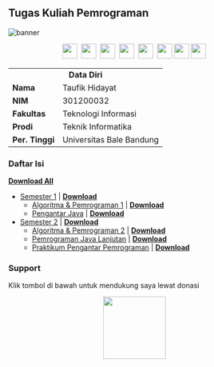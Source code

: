 ## Tugas Kuliah Pemrograman
<img src="https://i.postimg.cc/CLzRsx7Q/TKP-Banner.jpg" alt="banner">
<p align=center>
  <a href="https://facebook.com/tfkhdyt142"><img height="30" src="https://upload.wikimedia.org/wikipedia/commons/5/51/Facebook_f_logo_%282019%29.svg"></a>&nbsp;
  <a href="https://twitter.com/tfkhdyt"><img height="30" src="https://upload.wikimedia.org/wikipedia/en/6/60/Twitter_Logo_as_of_2021.svg"></a>&nbsp;
  <a href="https://instagram.com/_tfkhdyt_"><img height="30" src="https://upload.wikimedia.org/wikipedia/commons/e/e7/Instagram_logo_2016.svg"></a>&nbsp;
  <a href="https://youtube.com/tfkhdyt"><img height="30" src="https://upload.wikimedia.org/wikipedia/commons/a/a0/YouTube_social_red_circle_%282017%29.svg"></a>&nbsp;
  <a href="https://t.me/tfkhdyt"><img height="30" src="https://upload.wikimedia.org/wikipedia/commons/8/83/Telegram_2019_Logo.svg"></a>&nbsp;
  <a href="https://open.spotify.com/playlist/4JR5wqcnuOQw6ppF38Vpu9?si=zHMKBfCiRrGVamKsL8LXqQ"><img height="30" src="https://upload.wikimedia.org/wikipedia/commons/1/19/Spotify_logo_without_text.svg"></a>
  <a href="https://pddikti.kemdikbud.go.id/data_mahasiswa/QUUyNzdEMjktNDk0Ri00RTlDLUE4NzgtNkUwRDBDRjIxOUNB"><img height="30" src="https://i.postimg.cc/YSB2c3DG/1619598282440.png"></a>
  <a href="https://www.linkedin.com/mwlite/in/taufik-hidayat-6793aa200"><img height="30" src="https://upload.wikimedia.org/wikipedia/commons/8/81/LinkedIn_icon.svg"></a>
</p>
<p align=center>
  <table width="75%" align="center">
    <tr>
      <td colspan=2 align="center"><b>Data Diri</b></td>
    </tr>
    <tr>
      <td><b>Nama</b></td>
      <td>Taufik Hidayat</td>
    </tr>
    <tr>
      <td><b>NIM</b></td>
      <td>301200032</td>
    </tr>
    <tr>
      <td><b>Fakultas</b></td>
      <td>Teknologi Informasi</td>
    </tr>
    <tr>
      <td><b>Prodi</b></td>
      <td>Teknik Informatika</td>
    </tr>
    <tr>
      <td><b>Per. Tinggi</b></td>
      <td>Universitas Bale Bandung</td>
    </tr>
  </table>
</p>

### Daftar Isi
<a href="https://github.com/tfkhdyt/tugas-kuliah/archive/refs/heads/main.zip"><b>Download All</b></a>

- [Semester 1](https://github.com/tfkhdyt/tugas-kuliah/tree/main/Semester%201) | [**Download**](https://minhaskamal.github.io/DownGit/#/home?url=https://github.com/tfkhdyt/tugas-kuliah/tree/main/Semester%201)
  - [Algoritma & Pemrograman 1](https://github.com/tfkhdyt/tugas-kuliah/tree/main/Semester%201/Algoritma%20%26%20Pemrograman%20(Pak%20Yudi%20%26%20Pak%20Cecep)) | [**Download**](https://minhaskamal.github.io/DownGit/#/home?url=https://github.com/tfkhdyt/tugas-kuliah/tree/main/Semester%201/Algoritma%20%26%20Pemrograman%20(Pak%20Yudi%20%26%20Pak%20Cecep))
  - [Pengantar Java](https://github.com/tfkhdyt/tugas-kuliah/tree/main/Semester%201/Pengantar%20Java%20(Pak%20Yusuf%20%26%20Pak%20Ridwan)) | [**Download**](https://minhaskamal.github.io/DownGit/#/home?url=https://github.com/tfkhdyt/tugas-kuliah/tree/main/Semester%201/Pengantar%20Java%20(Pak%20Yusuf%20%26%20Pak%20Ridwan))
- [Semester 2](https://github.com/tfkhdyt/tugas-kuliah/tree/main/Semester%202) | [**Download**](https://minhaskamal.github.io/DownGit/#/home?url=https://github.com/tfkhdyt/tugas-kuliah/tree/main/Semester%202)
  - [Algoritma & Pemrograman 2](https://github.com/tfkhdyt/tugas-kuliah/tree/main/Semester%202/Algoritma%20%26%20Pemrograman%202%20(Pak%20Yudi)) | [**Download**](https://minhaskamal.github.io/DownGit/#/home?url=https://github.com/tfkhdyt/tugas-kuliah/tree/main/Semester%202/Algoritma%20%26%20Pemrograman%202%20(Pak%20Yudi))
  - [Pemrograman Java Lanjutan](https://github.com/tfkhdyt/tugas-kuliah/tree/main/Semester%202/Pemrograman%20Java%20Lanjutan%20(Pak%20Yusuf)) | [**Download**](https://downgit.github.io/#/home?url=https://github.com/tfkhdyt/tugas-kuliah/tree/main/Semester%202/Pemrograman%20Java%20Lanjutan%20(Pak%20Yusuf))
  - [Praktikum Pengantar Pemrograman](https://github.com/tfkhdyt/tugas-kuliah/tree/main/Semester%202/Praktikum%20Pengantar%20Pemrograman%20(Pak%20Ojan)) | [**Download**](https://minhaskamal.github.io/DownGit/#/home?url=https://github.com/tfkhdyt/tugas-kuliah/tree/main/Semester%202/Praktikum%20Pengantar%20Pemrograman%20(Pak%20Ojan))
  
### Support
Klik tombol di bawah untuk mendukung saya lewat donasi

<p align="center">
  <a href="https://donate.tfkhdyt.my.id/">
    <img src="https://i.postimg.cc/jjRDbZQx/1621036430601.png" width="125px">
  </a>
</p>
